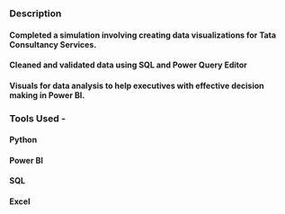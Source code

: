 ### Description 
#### Completed a simulation involving creating data visualizations for Tata Consultancy Services. 
#### Cleaned and validated data using SQL and Power Query Editor
#### Visuals for data analysis to help executives with effective decision making in Power BI.

### Tools Used -
#### Python 
#### Power BI 
#### SQL
#### Excel

